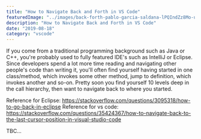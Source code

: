 ```yaml
---
title: "How to Navigate Back and Forth in VS Code"
featuredImage: "../images/back-forth-pablo-garcia-saldana-lPQIndZz8Mo-unsplash.jpg"
description: "How to Navigate Back and Forth in VS Code"
date: "2019-08-18"
category: "vscode"
---
```


If you come from a traditional programming background such as Java or C++, you're probably used to fully featured IDE's such as IntelliJ or Eclipse. Since developers spend a lot more time reading and navigating other people's code than writing it, you'll often find yourself having started in one class/method, which invokes some other method, jump to definition, which invokes another and so-on. Pretty soon you find yourself 10 levels deep in the call hierarchy, then want to navigate back to where you started.

Reference for Eclipse: https://stackoverflow.com/questions/3095318/how-to-go-back-in-eclipse
Reference for vs code: https://stackoverflow.com/questions/35424367/how-to-navigate-back-to-the-last-cursor-position-in-visual-studio-code

TBC...